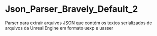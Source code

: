 # Json_Parser_Bravely_Default_2
Parser para extrair arquivos JSON que contém os textos serializados de arquivos da Unreal Engine em formato uexp e uasser
